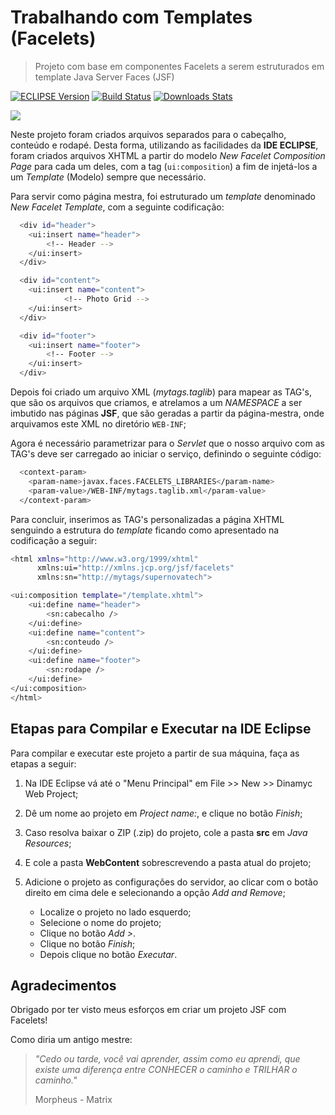# Trabalhando com Templates (Facelets)
> Projeto com base em componentes Facelets a serem estruturados em template Java Server Faces (JSF)

[![ECLIPSE Version][ECLIPSE-image]][ECLIPSE-url]
[![Build Status][ECLIPSE-gpl]][ECLIPSE-url]
[![Downloads Stats][ECLIPSE-downloads]][ECLIPSE-url]

![](https://www.eclipse.org/eclipse.org-common/themes/solstice/public/images/logo/eclipse-foundation-white-orange.svg?w=283)  


Neste projeto foram criados arquivos separados para o cabeçalho, conteúdo e rodapé. Desta forma, utilizando as facilidades da **IDE ECLIPSE**, foram criados arquivos XHTML a partir do modelo *New Facelet Composition Page* para cada um deles, com a tag (`ui:composition`) a fim de injetá-los a um *Template* (Modelo) sempre que necessário.  

Para servir como página mestra, foi estruturado um *template* denominado *New Facelet Template*, com a seguinte codificação:  

```sh
  <div id="header">
    <ui:insert name="header">
    	<!-- Header -->		
    </ui:insert>
  </div>

  <div id="content">
    <ui:insert name="content">
            <!-- Photo Grid -->		
    </ui:insert>
  </div>

  <div id="footer">
    <ui:insert name="footer">
    	<!-- Footer -->		
    </ui:insert>
  </div>
```  

Depois foi criado um arquivo XML (*mytags.taglib*) para mapear as TAG's, que são os arquivos que criamos, e atrelamos a um *NAMESPACE* a ser imbutido nas páginas **JSF**, que são geradas a partir da página-mestra, onde arquivamos este XML no diretório `WEB-INF`;

Agora é necessário parametrizar para o *Servlet* que o nosso arquivo com as TAG's deve ser carregado ao iniciar o serviço, definindo o seguinte código:

```sh
  <context-param>
  	<param-name>javax.faces.FACELETS_LIBRARIES</param-name>
  	<param-value>/WEB-INF/mytags.taglib.xml</param-value>
  </context-param>
```

Para concluir, inserimos as TAG's personalizadas a página XHTML senguindo a estrutura do *template* ficando como apresentado na codificação a seguir:

```sh
<html xmlns="http://www.w3.org/1999/xhtml"
	  xmlns:ui="http://xmlns.jcp.org/jsf/facelets"
	  xmlns:sn="http://mytags/supernovatech">

<ui:composition template="/template.xhtml">
	<ui:define name="header">
		<sn:cabecalho />	    
	</ui:define>
	<ui:define name="content">
	    <sn:conteudo />
	</ui:define>
	<ui:define name="footer">
	    <sn:rodape />
	</ui:define>
</ui:composition>
</html>
```

## Etapas para Compilar e Executar na IDE Eclipse

Para compilar e executar este projeto a partir de sua máquina, faça as etapas a seguir:

1. Na IDE Eclipse vá até o "Menu Principal" em File >> New >> Dinamyc Web Project;

2. Dê um nome ao projeto em *Project name:*, e clique no botão *Finish*; 

3. Caso resolva baixar o ZIP (.zip) do projeto, cole a pasta **src** em *Java Resources*;

4. E cole a pasta **WebContent** sobrescrevendo a pasta atual do projeto;

5. Adicione o projeto as configurações do servidor, ao clicar com o botão direito em cima dele e selecionando a opção *Add and Remove*;
	* Localize o projeto no lado esquerdo;
	* Selecione o nome do projeto;
	* Clique no botão *Add >*.
	* Clique no botão *Finish*;
	* Depois clique no botão *Executar*.

## Agradecimentos

Obrigado por ter visto meus esforços em criar um projeto JSF com Facelets!

Como diria um antigo mestre:
> *"Cedo ou tarde, você vai aprender, assim como eu aprendi, que existe uma diferença entre CONHECER o caminho e TRILHAR o caminho."*
>
> Morpheus - Matrix

[ECLIPSE-image]: https://img.shields.io/eclipse-marketplace/v/notepad4e?style=plastic
[ECLIPSE-url]: https://www.eclipse.org/ide/
[ECLIPSE-downloads]: https://img.shields.io/eclipse-marketplace/dm/notepad4e?style=plastic
[ECLIPSE-gpl]: https://img.shields.io/eclipse-marketplace/l/notepad4e?style=plastic
[wiki]: https://github.com/seunome/seuprojeto/wiki
